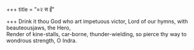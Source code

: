 +++
title = "०२ स ईं"

+++
Drink it thou God who art impetuous victor, Lord of our hymns, with beauteousjaws, the Hero,  
     Render of kine-stalls, car-borne, thunder-wielding, so pierce thy way to wondrous strength, O Indra.